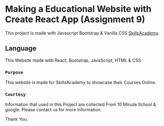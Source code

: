 # Making a Educational Website  with Create React App (Assignment 9)

This project is made with Javascript Bootstrap & Vanilla CSS [SkillsAcademy](https://gifted-curie-9daf3e.netlify.app/).

## Language

This Website made with React, Bootstrap, JavaScript, HTML & CSS

### `Purpose`

This website is made for SkillsAcademy to showcase their Courses Online.

### `Courtesy`

Information that used in this Project are collected From 10 Minute School & google. Please contact us for more Information.

Thank You.
